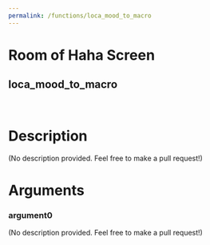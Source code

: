 ```yaml
---
permalink: /functions/loca_mood_to_macro
---
```

# Room of Haha Screen  
## loca_mood_to_macro  
&nbsp;  
# Description  
(No description provided. Feel free to make a pull request!) 
&nbsp;  
# Arguments
### argument0
(No description provided. Feel free to make a pull request!)
&nbsp;  


